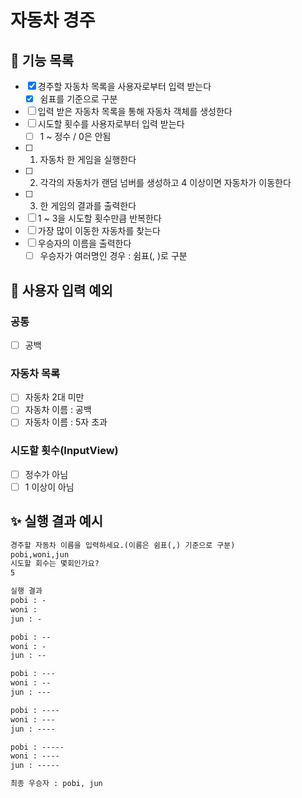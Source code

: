 # 자동차 경주
## 🎯 기능 목록
- [x] 경주할 자동차 목록을 사용자로부터 입력 받는다
  - [x] 쉼표를 기준으로 구분
- [ ] 입력 받은 자동차 목록을 통해 자동차 객체를 생성한다
- [ ] 시도할 횟수를 사용자로부터 입력 받는다
  - [ ] 1 ~ 정수 / 0은 안됨
- [ ] 1. 자동차 한 게임을 실행한다
- [ ] 2. 각각의 자동차가 랜덤 넘버를 생성하고 4 이상이면 자동차가 이동한다
- [ ] 3. 한 게임의 결과를 출력한다
- [ ] 1 ~ 3을 시도할 횟수만큼 반복한다
- [ ] 가장 많이 이동한 자동차를 찾는다
- [ ] 우승자의 이름을 출력한다
  - [ ] 우승자가 여러명인 경우 : 쉼표(, )로 구분

## 👿 사용자 입력 예외
### 공통
- [ ] 공백
### 자동차 목록
- [ ] 자동차 2대 미만
- [ ] 자동차 이름 : 공백
- [ ] 자동차 이름 : 5자 초과
### 시도할 횟수(InputView)
- [ ] 정수가 아님
- [ ] 1 이상이 아님

## ✨ 실행 결과 예시
~~~markdown
경주할 자동차 이름을 입력하세요.(이름은 쉼표(,) 기준으로 구분)
pobi,woni,jun
시도할 회수는 몇회인가요?
5

실행 결과
pobi : -
woni : 
jun : -

pobi : --
woni : -
jun : --

pobi : ---
woni : --
jun : ---

pobi : ----
woni : ---
jun : ----

pobi : -----
woni : ----
jun : -----

최종 우승자 : pobi, jun
~~~